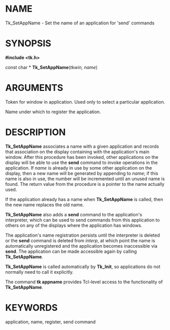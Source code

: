 # NAME

Tk_SetAppName - Set the name of an application for \'send\' commands

# SYNOPSIS

**#include \<tk.h\>**

const char \* **Tk_SetAppName**(*tkwin, name*)

# ARGUMENTS

Token for window in application. Used only to select a particular
application.

Name under which to register the application.

# DESCRIPTION

**Tk_SetAppName** associates a name with a given application and records
that association on the display containing with the application\'s main
window. After this procedure has been invoked, other applications on the
display will be able to use the **send** command to invoke operations in
the application. If *name* is already in use by some other application
on the display, then a new name will be generated by appending to
*name*; if this name is also in use, the number will be incremented
until an unused name is found. The return value from the procedure is a
pointer to the name actually used.

If the application already has a name when **Tk_SetAppName** is called,
then the new name replaces the old name.

**Tk_SetAppName** also adds a **send** command to the application\'s
interpreter, which can be used to send commands from this application to
others on any of the displays where the application has windows.

The application\'s name registration persists until the interpreter is
deleted or the **send** command is deleted from *interp*, at which point
the name is automatically unregistered and the application becomes
inaccessible via **send**. The application can be made accessible again
by calling **Tk_SetAppName**.

**Tk_SetAppName** is called automatically by **Tk_Init**, so
applications do not normally need to call it explicitly.

The command **tk appname** provides Tcl-level access to the
functionality of **Tk_SetAppName**.

# KEYWORDS

application, name, register, send command
